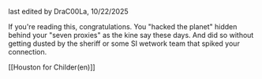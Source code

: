 last edited by DraC00La, 10/22/2025

If you're reading this, congratulations. You "hacked the planet" hidden behind your "seven proxies" as the kine say these days. And did so without getting dusted by the sheriff or some SI wetwork team that spiked your connection. 

[[Houston for Childer(en)]]


